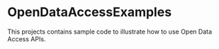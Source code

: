 # OpenDataAccessExamples

This projects contains sample code to illustrate how to use Open Data Access APIs.
